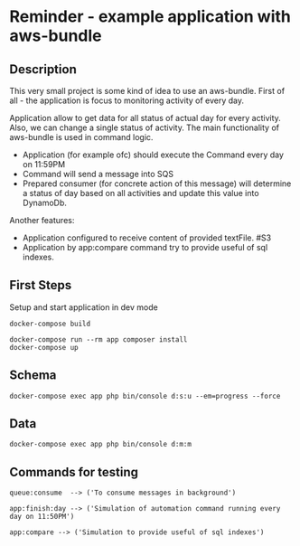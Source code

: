 # Reminder - example application with aws-bundle

## Description
This very small project is some kind of idea to use an aws-bundle.
First of all - the application is focus to monitoring activity of every day. 

Application allow to get data for all status of actual day for every activity. Also, we can change a single status of activity. 
The main functionality of aws-bundle is used in command logic.
- Application (for example ofc) should execute the Command every day on 11:59PM
- Command will send a message into SQS
- Prepared consumer (for concrete action of this message) will determine a status of day based on all activities and update this value into DynamoDb. 

Another features:
- Application configured to receive content of provided textFile. #S3
- Application by app:compare command try to provide useful of sql indexes. 

## First Steps
Setup and start application in dev mode
```shell script
docker-compose build
```

```shell script
docker-compose run --rm app composer install
docker-compose up
```

## Schema
```shell script
docker-compose exec app php bin/console d:s:u --em=progress --force
```

## Data
```shell script
docker-compose exec app php bin/console d:m:m
```

## Commands for testing
```shell script
queue:consume  --> ('To consume messages in background')
```
```shell script
app:finish:day --> ('Simulation of automation command running every day on 11:50PM')
```
```shell script
app:compare --> ('Simulation to provide useful of sql indexes')
```
